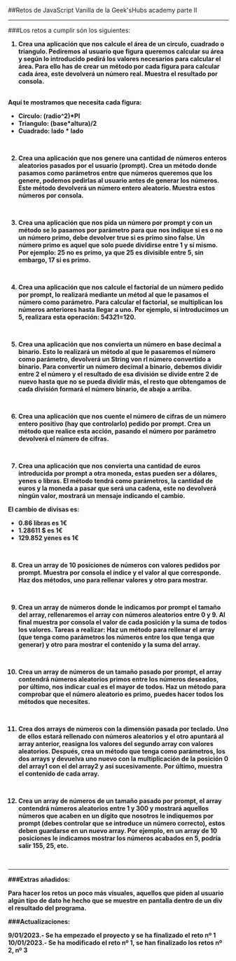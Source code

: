 ##Retos de JavaScript Vanilla de la Geek'sHubs academy parte II

***

###Los retos a cumplir són los siguientes:

<b>  
  
1. Crea una aplicación que nos calcule el área de un circulo, cuadrado o triangulo. Pediremos al usuario que figura queremos calcular su área y según lo introducido pedirá los valores necesarios para calcular el área. Para ello has de crear un método por cada figura para calcular cada área, este devolverá un número real. Muestra el resultado por consola.  

<br>Aquí te mostramos que necesita cada figura:
- Circulo: (radio^2)*PI
- Triangulo: (base*altura)/2
- Cuadrado: lado * lado  
<br>  

2. Crea una aplicación que nos genere una cantidad de números enteros aleatorios pasados por el usuario (prompt). Crea un método donde pasamos como parámetros entre que números queremos que los genere, podemos pedirlas al usuario antes de generar los números. Este método devolverá un número entero aleatorio. Muestra estos números por consola.
<br>  

3. Crea una aplicación que nos pida un número por prompt y con un método se lo pasamos por parámetro para que nos indique si es o no un número primo, debe devolver true si es primo sino false. Un número primo es aquel que solo puede dividirse entre 1 y sí mismo. Por ejemplo: 25 no es primo, ya que 25 es divisible entre 5, sin embargo, 17 si es primo.
<br>  

4. Crea una aplicación que nos calcule el factorial de un número pedido por prompt, lo realizará mediante un métod al que le pasamos el número como parámetro. Para calcular el factorial, se multiplican los números anteriores hasta llegar a uno. Por ejemplo, si introducimos un 5, realizara esta operación: 5*4*3*2*1=120.
<br>  

5. Crea una aplicación que nos convierta un número en base decimal a binario. Esto lo realizará un método al que le pasaremos el número como parámetro, devolverá un String von rl número convertido a binario. Para convertir un número decimal a binario, debemos dividir entre 2 el número y el resultado de esa división se divide entre 2 de nuevo hasta que no se pueda dividir más, el resto que obtengamos de cada división formará el número binario, de abajo a arriba.
<br>  

6. Crea una aplicación que nos cuente el número de cifras de un número entero positivo (hay que controlarlo) pedido por prompt. Crea un método que realice esta acción, pasando el número por parámetro devolverá el número de cifras.
<br>  

7. Crea una aplicación que nos convierta una cantidad de euros introducida por prompt a otra moneda, estas pueden ser a dólares, yenes o libras. El método tendrá como parámetros, la cantidad de euros y la moneda a pasar que será una cadena, este no devolverá ningún valor, mostrará un mensaje indicando el cambio.
  

El cambio de divisas es:
- 0.86 libras es 1€
- 1.28611 $ es 1€
- 129.852 yenes es 1€
<br>  

8. Crea un array de 10 posiciones de números con valores pedidos por prompt. Muestra por consola el índice y el valor al que corresponde. Haz dos métodos, uno para rellenar valores y otro para mostrar. 
<br>  

9. Crea un array de números donde le indicamos por prompt el tamaño del array, rellenaremos el array con números aleatorios entre 0 y 9. Al final muestra por consola el valor de cada posición y la suma de todos los valores. Tareas a realizar: Haz un método para rellenar el array (que tenga como parámetros los números entre los que tenga que generar) y otro para mostrar el contenido y la suma del array. 
<br>  

10. Crea un array de números de un tamaño pasado por prompt, el array contendrá números aleatorios primos entre los números deseados, por último, nos indicar cual es el mayor de todos. Haz un método para comprobar que el número aleatorio es primo, puedes hacer todos los métodos que necesites.
<br>  

11. Crea dos arrays de números con la dimensión pasada por teclado. Uno de ellos estará rellenado con números aleatorios y el otro apuntará al array anterior, reasigna los valores del segundo array con valores aleatorios. Después, crea un método que tenga como parámetros, los dos arrays y devuelva uno nuevo con la multiplicación de la posición 0 del array1 con el del array2 y así sucesivamente. Por último, muestra el contenido de cada array.  
<br>  

12. Crea un array de números de un tamaño pasado por prompt, el array contendrá números aleatorios entre 1 y 300 y mostrará aquellos números que acaben en un dígito que nosotros le indiquemos por prompt (debes controlar que se introduce un número correcto), estos deben guardarse en un nuevo array. Por ejemplo, en un array de 10 posiciones le indicamos mostrar los números acabados en 5, podría salir 155, 25, etc.
<br>  


***

###Extras añadidos:

<b>Para hacer los retos un poco más visuales, aquellos que piden al usuario algún tipo de dato he hecho que se muestre en pantalla dentro de un div el resultado del programa.</b>

###Actualizaciones:

<b>9/01/2023.- Se ha empezado el proyecto y se ha finalizado el reto nº 1</b>
<b>10/01/2023.- Se ha modificado el reto nº 1, se han finalizado los retos nº 2, nº 3</b>

